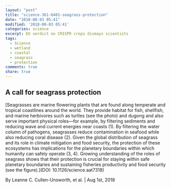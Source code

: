 ```yaml
---
layout: "post"
title: "science-361-6401-seagrass-protection"
date: "2018-08-03 05:41"
modified: '2018-08-03 05:41'
categories: science
excerpt: EU verdict on CRISPR crops dismays scientists
tags:
  - Science
  - wetland
  - coastal
  - seagrass
  - protection
comments: true
share: true
---
```


## A call for seagrass protection

[Seagrasses are marine flowering plants that are found along temperate and tropical coastlines around the world. They provide habitat for fish, shellfish, and marine herbivores such as turtles (see the photo) and dugong and also serve important physical roles—for example, by filtering sediments and reducing wave and current energies near coasts (1). By filtering the water column of pathogens, seagrasses reduce contamination in seafood while also reducing coral disease (2). Given the global distribution of seagrass and its role in climate mitigation and food security, the protection of these ecosystems has implications for the planetary boundaries within which humanity can safely operate (3, 4). Growing understanding of the roles of seagrass shows that their protection is crucial for staying within safe planetary boundaries and sustaining fisheries productivity and food security (see the figure).](DOI: 10.1126/science.aat7318)

By Leanne C. Cullen-Unsworth, et al. | Aug 1st, 2018
